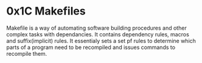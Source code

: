# 0x1C  Makefiles

Makefile is a way of automating software building procedures and other complex tasks with dependancies.
It contains dependency rules, macros and suffix(implicit) rules.
It essentialy sets a set pf rules to determine which parts of a program need to be recompiled and issues commands to recompile them.


